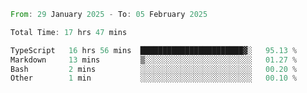<!--START_SECTION:waka-->

```rust
From: 29 January 2025 - To: 05 February 2025

Total Time: 17 hrs 47 mins

TypeScript   16 hrs 56 mins  ███████████████████████▓░   95.13 %
Markdown     13 mins         ▒░░░░░░░░░░░░░░░░░░░░░░░░   01.27 %
Bash         2 mins          ░░░░░░░░░░░░░░░░░░░░░░░░░   00.20 %
Other        1 min           ░░░░░░░░░░░░░░░░░░░░░░░░░   00.10 %
```

<!--END_SECTION:waka-->
